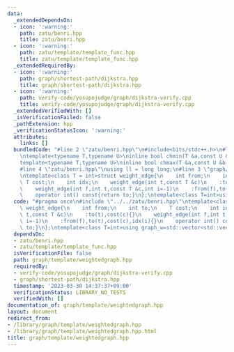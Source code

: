 ```yaml
---
data:
  _extendedDependsOn:
  - icon: ':warning:'
    path: zatu/benri.hpp
    title: zatu/benri.hpp
  - icon: ':warning:'
    path: zatu/template/template_func.hpp
    title: zatu/template/template_func.hpp
  _extendedRequiredBy:
  - icon: ':warning:'
    path: graph/shortest-path/dijkstra.hpp
    title: graph/shortest-path/dijkstra.hpp
  - icon: ':warning:'
    path: verify-code/yosupojudge/graph/dijkstra-verify.cpp
    title: verify-code/yosupojudge/graph/dijkstra-verify.cpp
  _extendedVerifiedWith: []
  _isVerificationFailed: false
  _pathExtension: hpp
  _verificationStatusIcon: ':warning:'
  attributes:
    links: []
  bundledCode: "#line 2 \"zatu/benri.hpp\"\n#include<bits/stdc++.h>\n#line 3 \"zatu/template/template_func.hpp\"\
    \ntemplate<typename T,typename U>\ninline bool chmin(T &a,const U &b){return (a>b?a=b,true:false);}\n\
    template<typename T,typename U>\ninline bool chmax(T &a,const U &b){return (a<b?a=b,true:false);}\n\
    #line 4 \"zatu/benri.hpp\"\nusing ll = long long;\n#line 3 \"graph/template/weightedgraph.hpp\"\
    \ntemplate<class T = int>struct weight_edge{\n    int from;\n    int to;\n   \
    \ T cost;\n    int idx;\n    weight_edge(int t,const T &c)\n    :to(t),cost(c){}\n\
    \    weight_edge(int f,int t,const T &c,int i=-1)\n    :from(f),to(t),cost(c),idx(i){}\n\
    \    operator int() const{return to;}\n};\ntemplate<class T=int>using graph_w=std::vector<std::vector<weight_edge<T>>>;\n"
  code: "#pragma once\n#include \"../../zatu/benri.hpp\"\ntemplate<class T = int>struct\
    \ weight_edge{\n    int from;\n    int to;\n    T cost;\n    int idx;\n    weight_edge(int\
    \ t,const T &c)\n    :to(t),cost(c){}\n    weight_edge(int f,int t,const T &c,int\
    \ i=-1)\n    :from(f),to(t),cost(c),idx(i){}\n    operator int() const{return\
    \ to;}\n};\ntemplate<class T=int>using graph_w=std::vector<std::vector<weight_edge<T>>>;"
  dependsOn:
  - zatu/benri.hpp
  - zatu/template/template_func.hpp
  isVerificationFile: false
  path: graph/template/weightedgraph.hpp
  requiredBy:
  - verify-code/yosupojudge/graph/dijkstra-verify.cpp
  - graph/shortest-path/dijkstra.hpp
  timestamp: '2023-03-30 14:37:37+09:00'
  verificationStatus: LIBRARY_NO_TESTS
  verifiedWith: []
documentation_of: graph/template/weightedgraph.hpp
layout: document
redirect_from:
- /library/graph/template/weightedgraph.hpp
- /library/graph/template/weightedgraph.hpp.html
title: graph/template/weightedgraph.hpp
---
```

